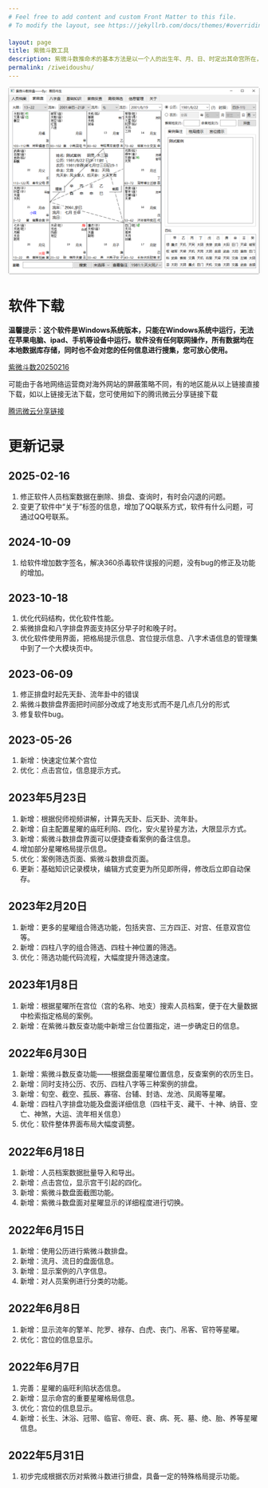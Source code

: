 ```yaml
---
# Feel free to add content and custom Front Matter to this file.
# To modify the layout, see https://jekyllrb.com/docs/themes/#overriding-theme-defaults

layout: page
title: 紫微斗数工具
description: 紫微斗数推命术的基本方法是以一个人的出生年、月、日、时定出其命宫所在，依此推断其终生的地位、人格、贫富、运势，然后依次列出兄弟宫、夫妻宫、子女宫、财帛宫、疾厄宫、迁移宫、交友宫、事业宫、田宅宫、福德宫、父母宫，作出紫微斗数命盘；从而观察各宫位的星曜组合，推知其人生轨迹；最后再通过四化星（化科、化禄、化权、化忌）的牵引，推演一生运势运程。
permalink: /ziweidoushu/
---
```

![紫微斗数](/images/zwds/zwds_3.png)

# 软件下载

**温馨提示：这个软件是Windows系统版本，只能在Windows系统中运行，无法在苹果电脑、ipad、手机等设备中运行。软件没有任何联网操作，所有数据均在本地数据库存储，同时也不会对您的任何信息进行搜集，您可放心使用。**

[紫微斗数20250216](/downloads/紫微斗数20250216.zip)

可能由于各地网络运营商对海外网站的屏蔽策略不同，有的地区能从以上链接直接下载，如以上链接无法下载，您可使用如下的腾讯微云分享链接下载

[腾讯微云分享链接](https://share.weiyun.com/DwuHhK8E)

# 更新记录

## 2025-02-16

1. 修正软件人员档案数据在删除、排盘、查询时，有时会闪退的问题。
2. 变更了软件中“关于”标签的信息，增加了QQ联系方式，软件有什么问题，可通过QQ号联系。

## 2024-10-09

1. 给软件增加数字签名，解决360杀毒软件误报的问题，没有bug的修正及功能的增加。

## 2023-10-18
1. 优化代码结构，优化软件性能。
2. 紫微排盘和八字排盘界面支持区分早子时和晚子时。
3. 优化软件使用界面，把格局提示信息、宫位提示信息、八字术语信息的管理集中到了一个大模块页中。


## 2023-06-09
1. 修正排盘时起先天卦、流年卦中的错误
2. 紫微斗数排盘界面把时间部分改成了地支形式而不是几点几分的形式
3. 修复软件bug。

## 2023-05-26
1. 新增：快速定位某个宫位
2. 优化：点击宫位，信息提示方式。

## 2023年5月23日
1. 新增：根据倪师视频讲解，计算先天卦、后天卦、流年卦。
2. 新增：自主配置星曜的庙旺利陷、四化，安火星铃星方法，大限显示方式。
3. 新增：紫微斗数排盘界面可以便捷查看案例的备注信息。
4. 增加部分星曜格局提示信息。
5. 优化：案例筛选页面、紫微斗数排盘页面。
6. 更新：基础知识记录模块，编辑方式变更为所见即所得，修改后立即自动保存。

## 2023年2月20日

1. 新增：更多的星曜组合筛选功能，包括夹宫、三方四正、对宫、任意双宫位等。
2. 新增：四柱八字的组合筛选、四柱十神位置的筛选。
3. 优化：筛选功能代码流程，大幅度提升筛选速度。

## 2023年1月8日

1. 新增：根据星曜所在宫位（宫的名称、地支）搜索人员档案，便于在大量数据中检索指定格局的案例。
2. 新增：在紫微斗数反查功能中新增三台位置指定，进一步确定日的信息。

## 2022年6月30日

1. 新增：紫微斗数反查功能——根据盘面星曜位置信息，反查案例的农历生日。
2. 新增：同时支持公历、农历、四柱八字等三种案例的排盘。
3. 新增：旬空、截空、孤辰、寡宿、台辅、封诰、龙池、凤阁等星曜。
4. 新增：四柱八字排盘功能及盘面详细信息（四柱干支、藏干、十神、纳音、空亡、神煞，大运、流年相关信息）
5. 优化：软件整体界面布局大幅度调整。

## 2022年6月18日

1. 新增：人员档案数据批量导入和导出。
2. 新增：点击宫位，显示宫干引起的四化。
3. 新增：紫微斗数盘面截图功能。
4. 新增：紫微斗数盘面对星曜显示的详细程度进行切换。

## 2022年6月15日

1. 新增：使用公历进行紫微斗数排盘。
2. 新增：流月、流日的盘面信息。
3. 新增：显示案例的八字信息。
4. 新增：对人员案例进行分类的功能。

## 2022年6月8日

1. 新增：显示流年的擎羊、陀罗、禄存、白虎、丧门、吊客、官符等星曜。
2. 优化：宫位的信息显示。

## 2022年6月7日

1. 完善：星曜的庙旺利陷状态信息。
2. 新增：显示命宫的重要星曜格局信息。
3. 优化：宫位的信息显示。
4. 新增：长生、沐浴、冠带、临官、帝旺、衰、病、死、墓、绝、胎、养等星曜信息。

## 2022年5月31日

1. 初步完成根据农历对紫微斗数进行排盘，具备一定的特殊格局提示功能。


